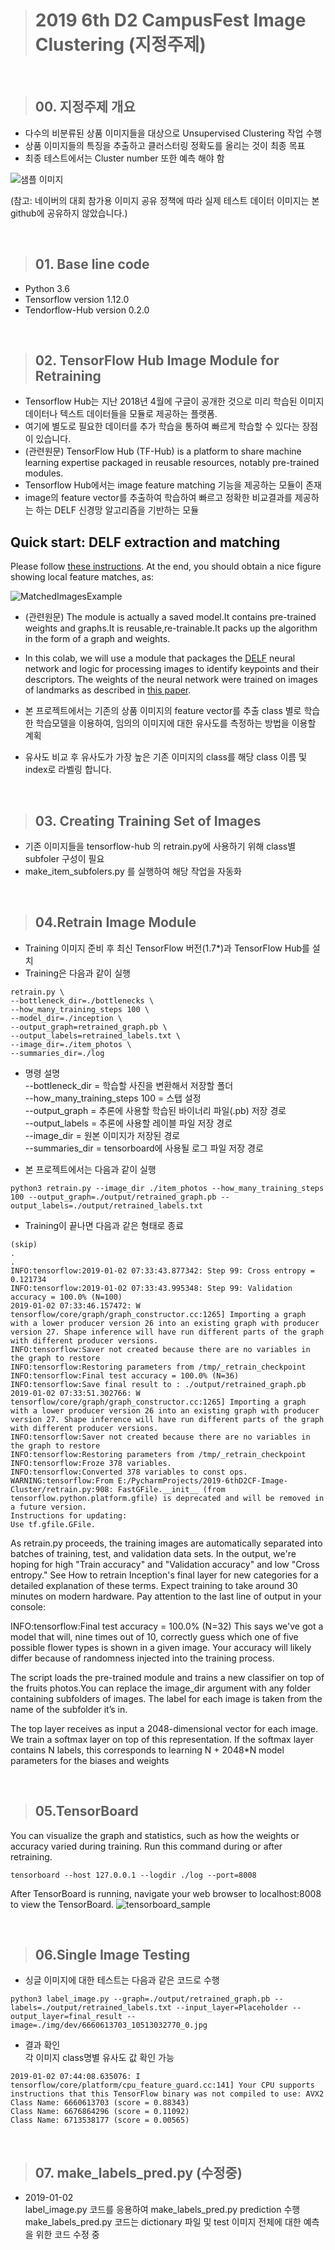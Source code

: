 ># 2019 6th D2 CampusFest Image Clustering (지정주제)

&nbsp;
>## 00. 지정주제 개요
- 다수의 비분류된 상품 이미지들을 대상으로 Unsupervised Clustering 작업 수행
- 상품 이미지들의 특징을 추출하고 클러스터링 정확도를 올리는 것이 최종 목표 
- 최종 테스트에서는 Cluster number 또한 예측 해야 함 

![샘플 이미지](https://github.com/D2CampusFest/6th/blob/master/image-cluster/wiki/img-sample.png)

(참고: 네이버의 대회 참가용 이미지 공유 정책에 따라 실제 테스트 데이터 이미지는 본 github에 공유하지 않았습니다.)
 
&nbsp;
>## 01. Base line code 
- Python 3.6
- Tensorflow version 1.12.0 
- Tendorflow-Hub version 0.2.0 
 
&nbsp;
>## 02. TensorFlow Hub Image Module for Retraining
- Tensorflow Hub는 지난 2018년 4월에 구글이 공개한 것으로 미리 학습된 이미지 데이터나 텍스트 데이터들을 모듈로 제공하는 플랫폼.   
- 여기에 별도로 필요한 데이터를 추가 학습을 통하여 빠르게 학습할 수 있다는 장점이 있습니다.
- (관련원문) TensorFlow Hub (TF-Hub) is a platform to share machine learning expertise packaged in reusable resources, notably pre-trained modules.
- Tensorflow Hub에서는 image feature matching 기능을 제공하는 모듈이 존재  
- image의 feature vector를 추출하여 학습하여 빠르고 정확한 비교결과를 제공하는 하는 DELF 신경망 알고리즘을 기반하는 모듈

## Quick start: DELF extraction and matching

Please follow [these instructions](EXTRACTION_MATCHING.md). At the end, you
should obtain a nice figure showing local feature matches, as:

![MatchedImagesExample](matched_images_example.png)

- (관련원문)  The module is actually a saved model.It contains pre-trained weights and graphs.It is reusable,re-trainable.It packs up the algorithm in the form of a graph and weights.
- In this colab, we will use a module that packages the [DELF](https://github.com/tensorflow/models/tree/master/research/delf) neural network and logic for processing images to identify keypoints and their descriptors. The weights of the neural network were trained on images of landmarks as described in [this paper](https://arxiv.org/abs/1612.06321).

- 본 프로젝트에서는 기존의 상품 이미지의 feature vector를 추출 class 별로 학습한 학습모델을 이용하여, 임의의 이미지에 대한 유사도를 측정하는 방법을 이용할 계획
- 유사도 비교 후 유사도가 가장 높은 기존 이미지의 class를 해당 class 이름 및 index로 라벨링 합니다.
 

&nbsp;
>## 03. Creating Training Set of Images
- 기존 이미지들을 tensorflow-hub 의 retrain.py에 사용하기 위해 class별 subfoler 구성이 필요
- make_item_subfolers.py 를 실행하여 해당 작업을 자동화 

&nbsp; 
>## 04.Retrain Image Module

* Training 이미지 준비 후 최신 TensorFlow 버전(1.7*)과 TensorFlow Hub를 설치
* Training은 다음과 같이 실행

~~~
retrain.py \
--bottleneck_dir=./bottlenecks \
--how_many_training_steps 100 \
--model_dir=./inception \
--output_graph=retrained_graph.pb \
--output_labels=retrained_labels.txt \
--image_dir=./item_photos \
--summaries_dir=./log
~~~
* 명령 설명    
--bottleneck_dir = 학습할 사진을 변환해서 저장할 폴더    
--how_many_training_steps 100  = 스탭 설정   
--output_graph = 추론에 사용할 학습된 바이너리 파일(.pb) 저장 경로  
--output_labels = 추론에 사용할 레이블 파일 저장 경로  
--image_dir = 원본 이미지가 저장된 경로  
--summaries_dir = tensorboard에 사용될 로그 파일 저장 경로  

* 본 프로젝트에서는 다음과 같이 실행
~~~ 
python3 retrain.py --image_dir ./item_photos --how_many_training_steps 100 --output_graph=./output/retrained_graph.pb --output_labels=./output/retrained_labels.txt
~~~

* Training이 끝나면 다음과 같은 형태로 종료
~~~
(skip)
.
.
INFO:tensorflow:2019-01-02 07:33:43.877342: Step 99: Cross entropy = 0.121734
INFO:tensorflow:2019-01-02 07:33:43.995348: Step 99: Validation accuracy = 100.0% (N=100)
2019-01-02 07:33:46.157472: W tensorflow/core/graph/graph_constructor.cc:1265] Importing a graph with a lower producer version 26 into an existing graph with producer version 27. Shape inference will have run different parts of the graph with different producer versions.
INFO:tensorflow:Saver not created because there are no variables in the graph to restore
INFO:tensorflow:Restoring parameters from /tmp/_retrain_checkpoint
INFO:tensorflow:Final test accuracy = 100.0% (N=36)
INFO:tensorflow:Save final result to : ./output/retrained_graph.pb
2019-01-02 07:33:51.302766: W tensorflow/core/graph/graph_constructor.cc:1265] Importing a graph with a lower producer version 26 into an existing graph with producer version 27. Shape inference will have run different parts of the graph with different producer versions.
INFO:tensorflow:Saver not created because there are no variables in the graph to restore
INFO:tensorflow:Restoring parameters from /tmp/_retrain_checkpoint
INFO:tensorflow:Froze 378 variables.
INFO:tensorflow:Converted 378 variables to const ops.
WARNING:tensorflow:From E:/PycharmProjects/2019-6thD2CF-Image-Cluster/retrain.py:908: FastGFile.__init__ (from tensorflow.python.platform.gfile) is deprecated and will be removed in a future version.
Instructions for updating:
Use tf.gfile.GFile.
~~~

As retrain.py proceeds, the training images are automatically separated into batches of training, test, and validation data sets.
In the output, we're hoping for high "Train accuracy" and "Validation accuracy" and low "Cross entropy." See How to retrain Inception's final layer for new categories for a detailed explanation of these terms. Expect training to take around 30 minutes on modern hardware.
Pay attention to the last line of output in your console:

INFO:tensorflow:Final test accuracy = 100.0% (N=32)
This says we've got a model that will, nine times out of 10, correctly guess which one of five possible flower types is shown in a given image. Your accuracy will likely differ because of randomness injected into the training process.

The script loads the pre-trained module and trains a new classifier on top of the fruits photos.You can replace the image_dir argument with any folder containing subfolders of
images. The label for each image is taken from the name of the subfolder it’s in.

The top layer receives as input a 2048-dimensional vector for each image. We train a softmax layer on top of this representation. If the softmax layer contains N labels, this corresponds to learning N + 2048*N model parameters for the biases and weights

&nbsp;
>## 05.TensorBoard  
You can visualize the graph and statistics, such as how the weights or accuracy varied during training.
Run this command during or after retraining.

~~~
tensorboard --host 127.0.0.1 --logdir ./log --port=8008
~~~

After TensorBoard is running, navigate your web browser to localhost:8008 to view the TensorBoard.
![tensorboard_sample](./tensorboard_sample.PNG)

&nbsp;
>## 06.Single Image Testing
* 싱글 이미지에 대한 테스트는 다음과 같은 코드로 수행
~~~
python3 label_image.py --graph=./output/retrained_graph.pb --labels=./output/retrained_labels.txt --input_layer=Placeholder --output_layer=final_result --image=./img/dev/6660613703_10513032770_0.jpg
~~~

* 결과 확인  
각 이미지 class명별 유사도 값 확인 가능
~~~
2019-01-02 07:44:08.635076: I tensorflow/core/platform/cpu_feature_guard.cc:141] Your CPU supports instructions that this TensorFlow binary was not compiled to use: AVX2
Class Name: 6660613703 (score = 0.88343)
Class Name: 6676864296 (score = 0.11092)
Class Name: 6713538177 (score = 0.00565)
~~~


&nbsp;
>## 07. make_labels_pred.py (수정중)
* 2019-01-02    
label_image.py 코드를 응용하여 make_labels_pred.py prediction 수행
make_labels_pred.py 코드는 dictionary 파일 및 test 이미지 전체에 대한 예측을 위한 코드 수정 중

